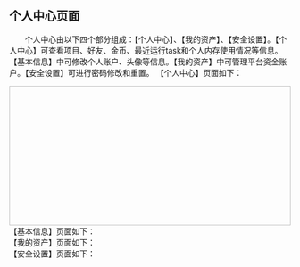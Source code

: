 ## **个人中心页面**
　　个人中心由以下四个部分组成：【个人中心】、【我的资产】、【安全设置】。【个人中心】可查看项目、好友、金币、最近运行task和个人内存使用情况等信息。【基本信息】中可修改个人账户、头像等信息。【我的资产】中可管理平台资金账户。【安全设置】可进行密码修改和重置。
【个人中心】页面如下：
<div style="text-align:center"><img data-src="36.png" width="600px" height="250px" ></img>
</div>
【基本信息】页面如下：
<div style="text-align:center"><img data-src="37.png" width="600px" ></img>
</div>
【我的资产】页面如下：
<div style="text-align:center"><img data-src="38.png" width="600px" ></img>
</div>
【安全设置】页面如下：
<div style="text-align:center"><img data-src="39.png" width="600px" ></img>
</div>
